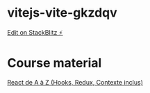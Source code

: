 # vitejs-vite-gkzdqv

[Edit on StackBlitz ⚡️](https://stackblitz.com/edit/vitejs-vite-gkzdqv)

# Course material

[React de A à Z (Hooks, Redux, Contexte inclus)](https://www.udemy.com/course/react-formation-complete/)
